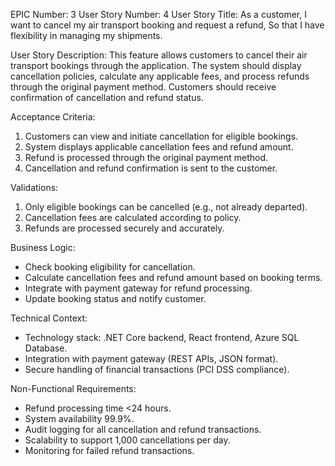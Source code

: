 EPIC Number: 3
User Story Number: 4
User Story Title: As a customer, I want to cancel my air transport booking and request a refund, So that I have flexibility in managing my shipments.

User Story Description: This feature allows customers to cancel their air transport bookings through the application. The system should display cancellation policies, calculate any applicable fees, and process refunds through the original payment method. Customers should receive confirmation of cancellation and refund status.

Acceptance Criteria:
1. Customers can view and initiate cancellation for eligible bookings.
2. System displays applicable cancellation fees and refund amount.
3. Refund is processed through the original payment method.
4. Cancellation and refund confirmation is sent to the customer.

Validations:
1. Only eligible bookings can be cancelled (e.g., not already departed).
2. Cancellation fees are calculated according to policy.
3. Refunds are processed securely and accurately.

Business Logic:
- Check booking eligibility for cancellation.
- Calculate cancellation fees and refund amount based on booking terms.
- Integrate with payment gateway for refund processing.
- Update booking status and notify customer.

Technical Context:
- Technology stack: .NET Core backend, React frontend, Azure SQL Database.
- Integration with payment gateway (REST APIs, JSON format).
- Secure handling of financial transactions (PCI DSS compliance).

Non-Functional Requirements:
- Refund processing time <24 hours.
- System availability 99.9%.
- Audit logging for all cancellation and refund transactions.
- Scalability to support 1,000 cancellations per day.
- Monitoring for failed refund transactions.
